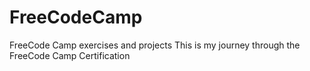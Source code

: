 # FreeCodeCamp
FreeCode Camp exercises and projects 
This is my journey through the FreeCode Camp Certification 
